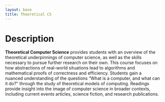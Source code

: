 ```yaml
---
layout: base
title: Theoretical CS
---
```

# Description
**Theoretical Computer Science** provides students with an overview of the theoretical underpinnings of computer science, as well as the skills necessary to pursue further research on their own. This course focuses on how  abstractions of real-world situations lead to algorithms and mathematical proofs of correctness and efficiency. Students gain a nuanced understanding of the questions “What is a computer, and what can it do?” through the study of theoretical models of computing. Readings provide insight into the image of computer science in broader contexts, including current events articles, science fiction, and research publications. 
